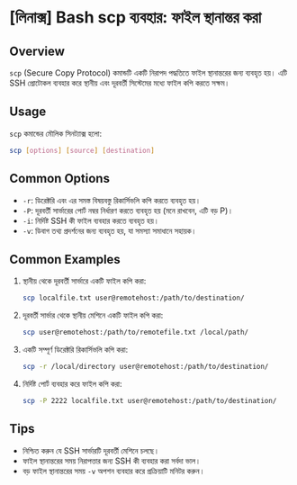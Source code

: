 # [লিনাক্স] Bash scp ব্যবহার: ফাইল স্থানান্তর করা

## Overview
`scp` (Secure Copy Protocol) কমান্ডটি একটি নিরাপদ পদ্ধতিতে ফাইল স্থানান্তরের জন্য ব্যবহৃত হয়। এটি SSH প্রোটোকল ব্যবহার করে স্থানীয় এবং দূরবর্তী সিস্টেমের মধ্যে ফাইল কপি করতে সক্ষম।

## Usage
`scp` কমান্ডের মৌলিক সিনট্যাক্স হলো:

```bash
scp [options] [source] [destination]
```

## Common Options
- `-r`: ডিরেক্টরি এবং এর সমস্ত বিষয়বস্তু রিকার্সিভলি কপি করতে ব্যবহৃত হয়।
- `-P`: দূরবর্তী সার্ভারের পোর্ট নম্বর নির্ধারণ করতে ব্যবহৃত হয় (মনে রাখবেন, এটি বড় P)।
- `-i`: নির্দিষ্ট SSH কী ফাইল ব্যবহার করতে ব্যবহৃত হয়।
- `-v`: ডিবাগ তথ্য প্রদর্শনের জন্য ব্যবহৃত হয়, যা সমস্যা সমাধানে সহায়ক।

## Common Examples
1. স্থানীয় থেকে দূরবর্তী সার্ভারে একটি ফাইল কপি করা:
   ```bash
   scp localfile.txt user@remotehost:/path/to/destination/
   ```

2. দূরবর্তী সার্ভার থেকে স্থানীয় মেশিনে একটি ফাইল কপি করা:
   ```bash
   scp user@remotehost:/path/to/remotefile.txt /local/path/
   ```

3. একটি সম্পূর্ণ ডিরেক্টরি রিকার্সিভলি কপি করা:
   ```bash
   scp -r /local/directory user@remotehost:/path/to/destination/
   ```

4. নির্দিষ্ট পোর্ট ব্যবহার করে ফাইল কপি করা:
   ```bash
   scp -P 2222 localfile.txt user@remotehost:/path/to/destination/
   ```

## Tips
- নিশ্চিত করুন যে SSH সার্ভারটি দূরবর্তী মেশিনে চলছে।
- ফাইল স্থানান্তরের সময় নিরাপত্তার জন্য SSH কী ব্যবহার করা সর্বদা ভাল।
- বড় ফাইল স্থানান্তরের সময় `-v` অপশন ব্যবহার করে প্রক্রিয়াটি মনিটর করুন।